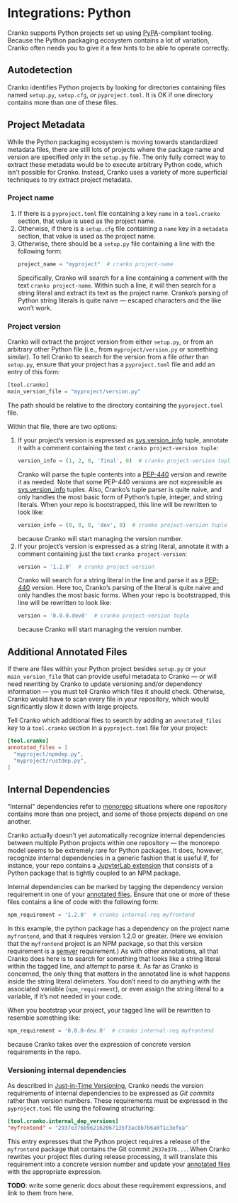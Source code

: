# Integrations: Python

Cranko supports Python projects set up using [PyPA]-compliant tooling. Because
the Python packaging ecosystem contains a lot of variation, Cranko often needs
you to give it a few hints to be able to operate correctly.

[PyPA]: https://www.pypa.io/


## Autodetection

Cranko identifies Python projects by looking for directories containing files
named `setup.py`, `setup.cfg`, *or* `pyproject.toml`. It is OK if one directory
contains more than one of these files.


## Project Metadata

While the Python packaging ecosystem is moving towards standardized metadata
files, there are still lots of projects where the package name and version are
specified only in the `setup.py` file. The only fully correct way to extract
these metadata would be to execute arbitrary Python code, which isn’t possible
for Cranko. Instead, Cranko uses a variety of more superficial techniques to try
extract project metadata.

### Project name

1. If there is a `pyproject.toml` file containing a key `name` in a
   `tool.cranko` section, that value is used as the project name.
1. Otherwise, if there is a `setup.cfg` file containing a `name` key in a
   `metadata` section, that value is used as the project name.
1. Otherwise, there should be a `setup.py` file containing a line with the
   following form:
   ```python
   project_name = "myproject"  # cranko project-name
   ```
   Specifically, Cranko will search for a line containing a comment with the
   text `cranko project-name`. Within such a line, it will then search for a
   string literal and extract its text as the project name. Cranko’s parsing of
   Python string literals is quite naive — escaped characters and the like won’t
   work.

### Project version

Cranko will extract the project version from either `setup.py`, or from an
arbitrary other Python file (i.e., from `myproject/version.py` or something
similar). To tell Cranko to search for the version from a file *other* than
`setup.py`, ensure that your project has a `pyproject.toml` file and add an
entry of this form:

```python
[tool.cranko]
main_version_file = "myproject/version.py"
```

The path should be relative to the directory containing the `pyproject.toml`
file.

Within that file, there are two options:

1. If your project’s version is expressed as [sys.version_info] tuple, annotate
   it with a comment containing the text `cranko project-version tuple`:
   ```python
   version_info = (1, 2, 0, 'final', 0)  # cranko project-version tuple
   ```
   Cranko will parse the tuple contents into a [PEP-440] version and rewrite it
   as needed. Note that some PEP-440 versions are not expressible as
   [sys.version_info] tuples. Also, Cranko’s tuple parser is quite naive, and
   only handles the most basic form of Python’s tuple, integer, and string
   literals. When your repo is bootstrapped, this line will be rewritten to look
   like:
   ```python
   version_info = (0, 0, 0, 'dev', 0)  # cranko project-version tuple
   ```
   because Cranko will start managing the version number.
1. If your project’s version is expressed as a string literal, annotate
   it with a comment containing just the text `cranko project-version`:
   ```python
   version = '1.2.0'  # cranko project-version
   ```
   Cranko will search for a string literal in the line and parse it as a
   [PEP-440] version. Here too, Cranko’s parsing of the literal is quite naive
   and only handles the most basic forms. When your repo is bootstrapped, this
   line will be rewritten to look like:
   ```python
   version = '0.0.0.dev0'  # cranko project-version tuple
   ```
   because Cranko will start managing the version number.

[sys.version_info]: https://docs.python.org/3/library/sys.html#sys.version_info
[PEP-440]: https://www.python.org/dev/peps/pep-0440/


## Additional Annotated Files

If there are files within your Python project besides `setup.py` or your
`main_version_file` that can provide useful metadata to Cranko — or will need
rewriting by Cranko to update versioning and/or dependency information — you
must tell Cranko which files it should check. Otherwise, Cranko would have to
scan every file in your repository, which would significantly slow it down with
large projects.

Tell Cranko which additional files to search by adding an `annotated_files` key
to a `tool.cranko` section in a `pyproject.toml` file for your project:

```toml
[tool.cranko]
annotated_files = [
  "myproject/npmdep.py",
  "myproject/rustdep.py",
]
```


## Internal Dependencies

“Internal” dependencies refer to [monorepo] situations where one repository
contains more than one project, and some of those projects depend on one
another.

[monorepo]: https://en.wikipedia.org/wiki/Monorepo

Cranko actually doesn’t yet automatically recognize internal dependencies
between multiple Python projects within one repository — the monorepo model
seems to be extremely rare for Python packages. It does, however, recognize
internal dependencies in a generic fashion that is useful if, for instance, your
repo contains a [JupyterLab extension] that consists of a Python package that is
tightly coupled to an NPM package.

[JupyterLab extension]: https://jupyterlab.readthedocs.io/en/stable/user/extensions.html

Internal dependencies can be marked by tagging the dependency version
requirement in one of your [annotated files]. Ensure that one or more of these
files contains a line of code with the following form:

```python
npm_requirement = '1.2.0'  # cranko internal-req myfrontend
```

In this example, the python package has a dependency on the project name
`myfrontend`, and that it requires version 1.2.0 or greater. (Here we envision
that the `myfrontend` project is an NPM package, so that this version
requirement is a [semver] requirement.) As with other annotations, all that
Cranko does here is to search for something that looks like a string literal
within the tagged line, and attempt to parse it. As far as Cranko is concerned,
the only thing that matters in the annotated line is what happens inside the
string literal delimeters. You don’t need to do anything with the associated
variable (`npm_requirement`), or even assign the string literal to a variable,
if it’s not needed in your code.

When you bootstrap your project, your tagged line will be rewritten to resemble
something like:

[annotated files]: #additional-annotated-files
[semver]: https://semver.org/

```python
npm_requirement = '0.0.0-dev.0'  # cranko internal-req myfrontend
```

because Cranko takes over the expression of concrete version requirements in the
repo.

### Versioning internal dependencies

As described in [Just-in-Time Versioning][jitv-int-deps], Cranko needs the
version requirements of internal dependencies to be expressed as *Git commits*
rather than version numbers. These requirements must be expressed in the
`pyproject.toml` file using the following structuring:

```toml
[tool.cranko.internal_dep_versions]
"myfrontend" = "2937e376b962162067135f3ac8b7b6a0f1c3efea"
```

This entry expresses that the Python project requires a release of the
`myfrontend` package that contains the Git commit `2937e376...`. When Cranko
rewrites your project files during release processing, it will translate this
requirement into a concrete version number and update your [annotated files]
with the appropriate expression.

[jitv-int-deps]: ../jit-versioning/#the-monorepo-wrinkle

**TODO**: write some generic docs about these requirement expressions, and link
to them from here.